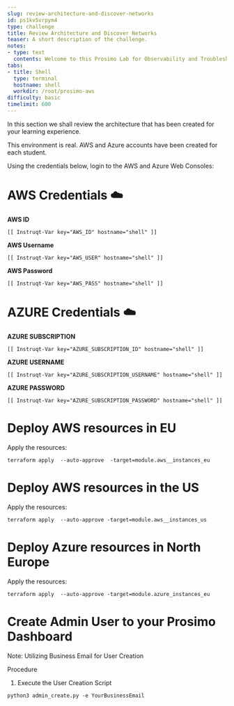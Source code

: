 ```yaml
---
slug: review-architecture-and-discover-networks
id: ps1kv5vrpym4
type: challenge
title: Review Architecture and Discover Networks
teaser: A short description of the challenge.
notes:
- type: text
  contents: Welcome to this Prosimo Lab for Observability and Troubleshooting
tabs:
- title: Shell
  type: terminal
  hostname: shell
  workdir: /root/prosimo-aws
difficulty: basic
timelimit: 600
---
```


In this section we shall review the architecture that has been created for your learning experience.

This environment is real. AWS and Azure accounts have been created for each student.



Using the credentials below, login to the AWS and Azure Web Consoles:

AWS Credentials ☁️
===

**AWS ID**
```
[[ Instruqt-Var key="AWS_ID" hostname="shell" ]]
```

**AWS Username**
```
[[ Instruqt-Var key="AWS_USER" hostname="shell" ]]
```

**AWS Password**
```
[[ Instruqt-Var key="AWS_PASS" hostname="shell" ]]
```

AZURE Credentials ☁️
===

**AZURE SUBSCRIPTION**
```
[[ Instruqt-Var key="AZURE_SUBSCRIPTION_ID" hostname="shell" ]]
```

**AZURE USERNAME**
```
[[ Instruqt-Var key="AZURE_SUBSCRIPTION_USERNAME" hostname="shell" ]]
```

**AZURE PASSWORD**
```
[[ Instruqt-Var key="AZURE_SUBSCRIPTION_PASSWORD" hostname="shell" ]]
```




Deploy AWS resources in EU
===

Apply the resources:

```
terraform apply  --auto-approve  -target=module.aws__instances_eu
```

Deploy AWS resources in the US
===

Apply the resources:

```
terraform apply  --auto-approve -target=module.aws__instances_us
```

Deploy Azure resources in North Europe
===

Apply the resources:

```
terraform apply  --auto-approve -target=module.azure_instances_eu
```
Create Admin User to your Prosimo Dashboard
===

Note: Utilizing Business Email for User Creation

Procedure
1. Execute the User Creation Script

```
python3 admin_create.py -e YourBusinessEmail